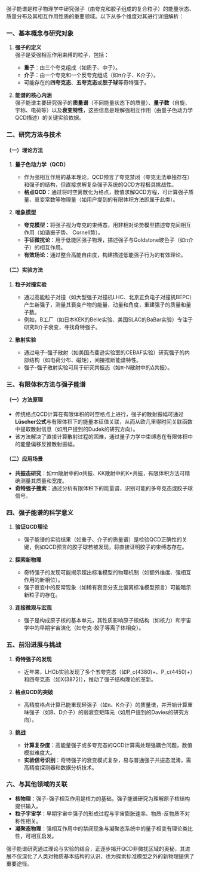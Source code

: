 强子能谱是粒子物理学中研究强子（由夸克和胶子组成的复合粒子）的能量状态、质量分布及其相互作用性质的重要领域。以下从多个维度对其进行详细解析：


### **一、基本概念与研究对象**
1. **强子的定义**  
   强子是受强相互作用束缚的粒子，包括：  
   - **重子**：由三个夸克组成（如质子、中子）。  
   - **介子**：由一个夸克和一个反夸克组成（如π介子、K介子）。  
   - 可能存在的**四夸克态**、**五夸克态**或**胶子球**等奇特强子。

2. **能谱的核心内涵**  
   强子能谱主要研究强子的**质量谱**（不同能量状态下的质量）、**量子数**（自旋、宇称、电荷等）以及**衰变特性**，这些信息是理解强相互作用（由量子色动力学QCD描述）的关键实验依据。


### **二、研究方法与技术**
#### （一）**理论方法**
1. **量子色动力学（QCD）**  
   - 作为强相互作用的基本理论，QCD预言了夸克禁闭（夸克无法单独存在）和强子的结构，但直接求解复杂强子系统的QCD方程极具挑战性。  
   - **格点QCD**：通过将时空离散化为格点，数值求解QCD方程，可计算强子质量、衰变常数等物理量（如用户提到的有限体积方法即属于此类）。

2. **唯象模型**  
   - **夸克模型**：将强子视为夸克的束缚态，用非相对论势模型描述夸克间相互作用（如谐振子势、 Cornell势）。  
   - **手征微扰论**：用于低能区强子物理，描述强子与Goldstone玻色子（如π介子）的相互作用。  
   - **有效场论**：通过整合高能自由度，构建描述低能强子行为的有效理论。

#### （二）**实验方法**
1. **粒子对撞实验**  
   - 通过高能粒子对撞（如大型强子对撞机LHC、北京正负电子对撞机BEPC）产生新强子，测量其衰变产物的能量、动量和角度，重建强子的质量和量子数。  
   - 例如，B工厂（如日本KEK的Belle实验、美国SLAC的BaBar实验）专注于研究B介子衰变，寻找奇特强子。

2. **散射实验**  
   - 通过电子-强子散射（如美国杰斐逊实验室的CEBAF实验）研究强子的内部结构（如电荷分布、磁矩），间接推断能谱特性。  
   - 强子-强子散射实验可用于研究共振态（如π-N散射中的Δ共振）。


### **三、有限体积方法与强子能谱**
#### （一）方法原理
- 传统格点QCD计算在有限体积的时空格点上进行，强子的散射振幅可通过**Lüscher公式**与有限体积下的能量本征值关联，从而从欧几里得时间关联函数中提取散射信息（如用户提到的Dudek的研究方向）。  
- 该方法解决了直接计算散射过程的困难，通过量子力学中束缚态在有限体积中的能量偏移反推散射振幅。

#### （二）应用场景
- **共振态研究**：如ππ散射中的σ共振、KK散射中的K*共振，有限体积方法可精确测量其质量和宽度。  
- **奇特强子搜索**：通过分析有限体积下的能量谱，识别可能的多夸克态或胶子球信号。


### **四、强子能谱的科学意义**
1. **验证QCD理论**  
   - 强子能谱的实验结果（如重子、介子的质量谱）是检验QCD正确性的关键，例如QCD预言的胶子球若被发现，将直接证明胶子的束缚态存在。

2. **探索新物理**  
   - 奇特强子的发现可能揭示超出标准模型的物理机制（如额外维度、强相互作用的新相位）。  
   - 强子衰变中的反常现象（如稀有衰变分支比偏离标准模型预言）可能暗示新粒子的存在。

3. **连接微观与宏观**  
   - 强子是构成原子核的基本单元，其性质影响原子核结构（如核力）和宇宙学中的早期宇宙演化（如夸克-胶子等离子体相变）。


### **五、前沿进展与挑战**
1. **奇特强子的发现**  
   - 近年来，LHCb实验发现了多个五夸克态（如P_c(4380)+、P_c(4450)+）和四夸克态（如X(3872)），推动了强子结构理论的革新。

2. **格点QCD的突破**  
   - 高精度格点计算已能重现轻强子（如π、K介子）的质量谱，并开始计算重味强子（如B、D介子）的弱衰变矩阵元（如用户提到的Davies的研究方向）。

3. **挑战**  
   - **计算复杂度**：高能量强子或多夸克态的QCD计算需处理强耦合问题，数值模拟难度大。  
   - **实验信号识别**：奇特强子的衰变模式复杂，易与普通强子共振态混淆，需高精度探测器和数据分析技术。


### **六、与其他领域的关联**
- **核物理**：强子-强子相互作用是核力的基础，强子能谱研究为理解原子核结构提供输入。  
- **粒子宇宙学**：早期宇宙中强子的形成过程与宇宙膨胀速率、物质-反物质不对称性相关。  
- **凝聚态物理**：强相互作用中的禁闭现象与凝聚态系统中的量子相变有理论类比性，可相互启发。


强子能谱研究通过理论与实验的结合，正逐步揭开QCD非微扰区域的奥秘，其进展不仅深化了人类对物质基本结构的认识，也为探索标准模型之外的新物理提供了重要途径。